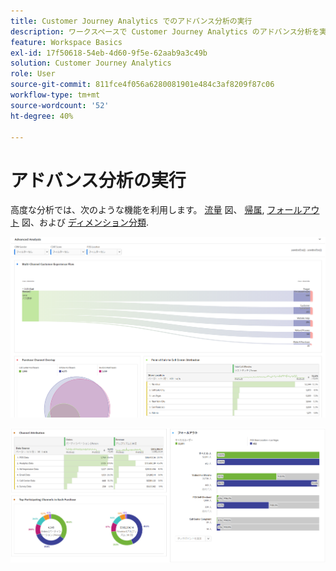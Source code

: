 ```yaml
---
title: Customer Journey Analytics でのアドバンス分析の実行
description: ワークスペースで Customer Journey Analytics のアドバンス分析を実行する方法を説明します。
feature: Workspace Basics
exl-id: 17f50618-54eb-4d60-9f5e-62aab9a3c49b
solution: Customer Journey Analytics
role: User
source-git-commit: 811fce4f056a6280081901e484c3af8209f87c06
workflow-type: tm+mt
source-wordcount: '52'
ht-degree: 40%

---
```


# アドバンス分析の実行

高度な分析では、次のような機能を利用します。 [流量](/help/analysis-workspace/visualizations/c-flow/flow.md) 図、 [帰属](/help/analysis-workspace/c-panels/attribution.md), [フォールアウト](/help/analysis-workspace/visualizations/fallout/fallout-flow.md) 図、および [ディメンション分類](/help/components/dimensions/t-breakdown-fa.md).

![フロー図にアドバンス分析を示します。](assets/cja-adv-analysis1.png)

![ドーナツグラフ、ベン図、積み重ね棒グラフなど、複数のビジュアライゼーションの例を示します。](assets/cja-adv-analysis2.png)
